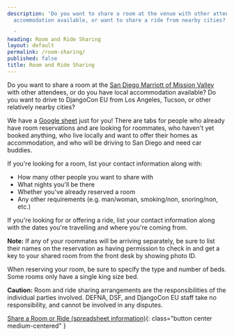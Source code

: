 ```yaml
---
description: 'Do you want to share a room at the venue with other attendees, have
  accommodation available, or want to share a ride from nearby cities?

  '
heading: Room and Ride Sharing
layout: default
permalink: /room-sharing/
published: false
title: Room and Ride Sharing
---
```


Do you want to share a room at the [San Diego Marriott of Mission Valley](/venue/#welcome) with other attendees, or do you have local accommodation available? Do you want to drive to DjangoCon EU from Los Angeles, Tucson, or other relatively nearby cities?

We have a [Google sheet](https://docs.google.com/spreadsheets/d/1-O7vSIeSls_xH9w9QVjVrVjgmEciKGduKQRMocCskkk/edit#gid=1494429576) just for you! There are tabs for people who already have room
reservations and are looking for roommates, who haven't yet booked anything, who live locally and want to offer
their homes as accommodation, and who will be driving to San Diego and need car buddies.

If you're looking for a room, list your contact information along with:

- How many other people you want to share with
- What nights you'll be there
- Whether you've already reserved a room
- Any other requirements (e.g. man/woman, smoking/non, snoring/non, etc.)

If you're looking for or offering a ride, list your contact information along with the dates you're travelling and where you're coming from.

**Note:** If any of your roommates will be arriving separately, be sure to list their names on the reservation as having permission to check in and get a key to your shared room from the front desk by showing photo ID.

When reserving your room, be sure to specify the type and number of beds. Some rooms only have a single king size bed.

**Caution:** Room and ride sharing arrangements are the responsibilities of the individual parties involved. DEFNA, DSF, and DjangoCon EU staff take no responsibility, and cannot be involved in any disputes.

[Share a Room or Ride (spreadsheet information)](https://docs.google.com/spreadsheets/d/1-O7vSIeSls_xH9w9QVjVrVjgmEciKGduKQRMocCskkk/edit#gid=1494429576
){: class="button center medium-centered" }
